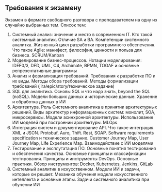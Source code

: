 ## Требования к экзамену

Экзамен в формате свободного разговора с преподавателем на одну из случайно выбранных тем. Список тем:

1. Системный анализ: значение и место в современном IT. Кто такой системный аналитик. Отличие SA и BA. Компетенции системного аналитка. Жизненный цикл разработки программного обеспечения. Что такое Agile: манифест, философия, ценности и польза для бизнеса. SCRUM/Kanban
2. Моделирование бизнес-процессов. Нотации моделирования: IDEF0/3, DFD, UML, C4, Archimate, BPMN, TOGAF и основные репрезентативные диаграммы 
3. Анализ и формализация требований. Требования к разработке ПО и их виды. Методы сбора требований. Методы формализации требований (jira/epic/story/техническое задание)
4. SQL для аналитика. Основы SQL и что надо знать, beyond the SQL (noSQL).  Модели больших данных и исторические данные. Хранение и обработка данных в ИИ
5. Архитектура. Роль Системного аналитика в принятии архитектурных решений. Виды архитектур информационных систем: монолит, SOA, микросервисы. Модели асинхронной архитектуры. Использование ИИ моделей при построении архитектуры. MLOps
6. Интеграция систем и документирование API. Что такое интеграция. XML и JSON. Protobuf, Auro, Thift. Rest, SOAP. Software requirements specification и техническое задание.  Customer Journey Map, User Journey Map, Life Experience Map. Взаимодействие с ИИ моделями
7. Тестирование и эксплутатация ПО. Основные понятия тестирования и обеспечения качества. Основные принципы и классификации тестирования. Принципы и инструменты DevOps. Основные практики. Обзор инструментов: Docker, Kubernetes, Jenkins, GitLab
8. Системный аналитик в искусственном. Модели ИИ и задачи, которые он решает. Механика обучения модели искусственного интеллекта и основные этапы. Задачи системного аналитика при обучении ИИ
